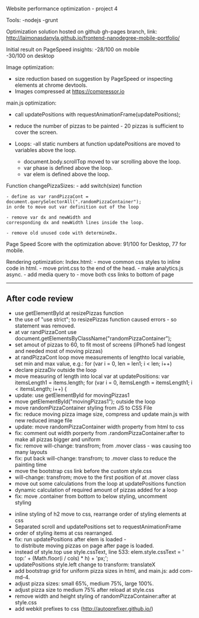 Website performance optimization  - project 4

Tools:
  -nodejs
  -grunt

Optimization solution hosted on github gh-pages branch, link:
http://laimonasdanyla.github.io/frontend-nanodegree-mobile-portfolio/

Initial result on PageSpeed insights:
  -28/100 on mobile  
  -30/100 on desktop

Image optimization:
  - size reduction based on suggestion by PageSpeed or inspecting elements
  at chrome devtools.
  - Images compressed at https://compressor.io

main.js optimization:
  - call updatePositions with requestAnimationFrame(updatePositions);
  - reduce the number of pizzas to be painted  - 20 pizzas is sufficient to
  cover the screen.

  - Loops:
    -all static numbers at function updatePositions are moved to variables
    above the loop.
    - document.body.scrollTop moved to var scrolling above the loop.
    - var phase is defined above the loop.
    - var elem is defined above the loop.

  Function changePizzaSizes:
    - add switch(size) function

    - define as var randPizzaCont =
    document.querySelectorAll(".randomPizzaContainer");
    in orde to move out var definition out of the loop

    - remove var dx and newWidth and
    corresponding dx and newWidth lines inside the loop.

    - remove old unused code with determineDx.  

Page Speed Score with the optimization above: 91/100 for Desktop, 77 for mobile.


Rendering optimization:
Index.html:
    - move common css styles to inline code in html.
    - move print.css to the end of the head.
    - make analytics.js async.
    - add media query to <link href="css/print.css" rel="stylesheet" media="print">
    - move both css links to bottom of page

----------------------------------------------
After code review
----------------------------------------------

  - use getElementById at resizePizzas function
  - the use of "use strict"; to resizePizzas function caused errors -
  so statement was removed.
  - at var randPizzaCont use document.getElementsByClassName("randomPizzaContainer");
  - set amout of pizzas to 60, to fit most of screens
  (iPhone5 had longest and needed most of moving pizzas)
  - at randPizzaCont loop move measurements of lengthto local variable, set min
  and max value, e.g.: for (var i = 0, len = len1; i < len; i++)
  - declare pizzaDiv outside the loop
  - move measuring of length into local var at updatePositions:
      var itemsLength1 = items.length;
        for (var i = 0, itemsLength = itemsLength1; i < itemsLength; i++) {
  - update: use getElementById for movingPizzas1
  - move getElementById("movingPizzas1"); outside the loop
  - move randomPizzaContainer styling from JS to CSS File
  - fix: reduce moving pizza image size, compress and update main.js with
  new reduced image file
  - update: move randomPizzaContainer width property from html to css
  - fix: comment out width porperty from .randomPizzaContainer:after
  to make all pizzas bigger and uniform
  - fix: remove will-change: transfrom;  from .mover class - was causing too many layouts
  - fix: put back will-change: transfrom; to .mover class to reduce
  the painting time
  - move the bootstrap css link before the custom style.css
  - will-change: transfrom; move to the first position of at .mover class
  - move out some calculations from the loop at updatePositions function
  - dynamic calculation of required amount of pizzas added for a loop
  - fix: move .container from bottom to below <body> styling,
  uncomment <form> styling
  - inline styling of h2 move to css, rearrange order of styling elements at css
  - Separated scroll and updatePositions set to requestAnimationFrame
  - order of styling items at css rearranged.    
  - fix: run updatePositions after elem is loaded -  
  to distribute moving pizzas on page after page is loaded.
  - instead of style.top use style.cssText, line 533: elem.style.cssText = ' top:' + (Math.floor(i / cols) * h) + 'px;';
  - updatePositions style.left change to transform: translateX
  - add bootstrap grid for uniform pizza sizes in html, and main.js: add com-md-4.
  - adjust pizza sizes: small 65%, medium 75%, large 100%.
  - adjust pizza size to medium 75% after reload at style.css  
  - remove width and height styling of randomPizzaContainer:after at style.css
  - add webkit prefixes to css (http://autoprefixer.github.io/)
